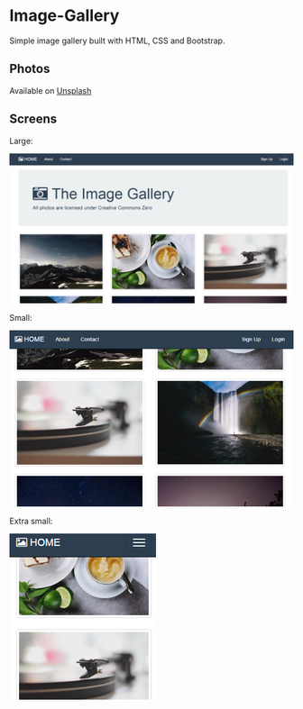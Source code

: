 # Image-Gallery

Simple image gallery built with HTML, CSS and Bootstrap.

## Photos

Available on [Unsplash](https://unsplash.com)

## Screens

Large:

![image](https://raw.githubusercontent.com/marekhuckmann/Image-Gallery/master/Screens/lg.png)

Small:

![image](https://raw.githubusercontent.com/marekhuckmann/Image-Gallery/master/Screens/sm.png)

Extra small:

![image](https://raw.githubusercontent.com/marekhuckmann/Image-Gallery/master/Screens/xs.png)